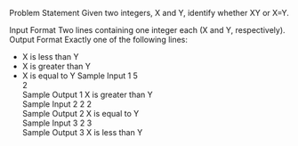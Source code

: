 Problem Statement
Given two integers, X and Y, identify whether X<Y or X>Y or X=Y.

Input Format 
Two lines containing one integer each (X and Y, respectively).
Output Format 
Exactly one of the following lines: 
- X is less than Y 
- X is greater than Y 
- X is equal to Y
Sample Input 1
5  
2  
Sample Output 1
X is greater than Y  
Sample Input 2
2
2  
Sample Output 2
X is equal to Y   
Sample Input 3
2
3  
Sample Output 3
X is less than Y  
